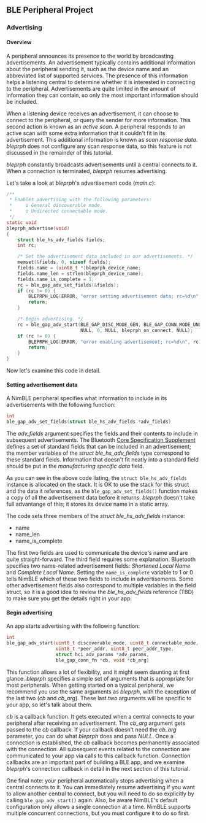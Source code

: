 ## BLE Peripheral Project

### Advertising

#### Overview

A peripheral announces its presence to the world by broadcasting
advertisements.  An advertisement typically contains additional information
about the peripheral sending it, such as the device name and an abbreviated
list of supported services.  The presence of this information helps a listening
central to determine whether it is interested in connecting to the peripheral.
Advertisements are quite limited in the amount of information they can contain,
so only the most important information should be included.

When a listening device receives an advertisement, it can choose to connect to
the peripheral, or query the sender for more information.  This second action
is known as an *active scan*.  A peripheral responds to an active scan with
some extra information that it couldn't fit in its advertisement.  This
additional information is known as *scan response data*.  *bleprph* does not
configure any scan response data, so this feature is not discussed in the
remainder of this tutorial.

*bleprph* constantly broadcasts advertisements until a central connects to it.
When a connection is terminated, *bleprph* resumes advertising.

Let's take a look at *bleprph*'s advertisement code (*main.c*):

```c
/**
 * Enables advertising with the following parameters:
 *     o General discoverable mode.
 *     o Undirected connectable mode.
 */
static void
bleprph_advertise(void)
{
    struct ble_hs_adv_fields fields;
    int rc;

    /* Set the advertisement data included in our advertisements. */
    memset(&fields, 0, sizeof fields);
    fields.name = (uint8_t *)bleprph_device_name;
    fields.name_len = strlen(bleprph_device_name);
    fields.name_is_complete = 1;
    rc = ble_gap_adv_set_fields(&fields);
    if (rc != 0) {
        BLEPRPH_LOG(ERROR, "error setting advertisement data; rc=%d\n", rc);
        return;
    }

    /* Begin advertising. */
    rc = ble_gap_adv_start(BLE_GAP_DISC_MODE_GEN, BLE_GAP_CONN_MODE_UND,
                           NULL, 0, NULL, bleprph_on_connect, NULL);
    if (rc != 0) {
        BLEPRPH_LOG(ERROR, "error enabling advertisement; rc=%d\n", rc);
        return;
    }
}
```

Now let's examine this code in detail.

#### Setting advertisement data

A NimBLE peripheral specifies what information to include in its advertisements with the following function:

```c
int
ble_gap_adv_set_fields(struct ble_hs_adv_fields *adv_fields)
```

The *adv_fields* argument specifies the fields and their contents to include in
subsequent advertisements.  The Bluetooth [Core Specification
Supplement](https://www.bluetooth.org/DocMan/handlers/DownloadDoc.ashx?doc_id=302735)
defines a set of standard fields that can be included in an advertisement; the
member variables of the *struct ble_hs_adv_fields* type correspond to these
standard fields.  Information that doesn't fit neatly into a standard field
should be put in the *manufacturing specific data* field.

As you can see in the above code listing, the `struct ble_hs_adv_fields`
instance is allocated on the stack.  It is OK to use the stack for this struct
and the data it references, as the `ble_gap_adv_set_fields()`
function makes a copy of all the advertisement data before it returns.
*bleprph* doesn't take full advantange of this; it stores its device name in a
static array.

The code sets three members of the *struct ble_hs_adv_fields* instance:

* name
* name\_len
* name\_is\_complete

The first two fields are used to communicate the device's name and are quite
straight-forward.  The third field requires some explanation.  Bluetooth
specifies two name-related advertisement fields: *Shortened Local Name* and
*Complete Local Name*.  Setting the `name_is_complete` variable to 1 or 0 tells
NimBLE which of these two fields to include in advertisements.  Some other
advertisement fields also correspond to multiple variables in the field struct,
so it is a good idea to review the *ble\_hs\_adv\_fields* reference (TBD) to
make sure you get the details right in your app.

#### Begin advertising

An app starts advertising with the following function:

```c
int
ble_gap_adv_start(uint8_t discoverable_mode, uint8_t connectable_mode,
                  uint8_t *peer_addr, uint8_t peer_addr_type,
                  struct hci_adv_params *adv_params,
                  ble_gap_conn_fn *cb, void *cb_arg)
```

This function allows a lot of flexibility, and it might seem daunting at first
glance.  *bleprph* specifies a simple set of arguments that is appropriate for
most peripherals.  When getting started on a typical peripheral, we recommend
you use the same arguments as *bleprph*, with the exception of the last two
(*cb* and *cb_arg*).  These last two arguments will be specific to your app, so
let's talk about them.

*cb* is a callback function.  It gets executed when a central connects to your
peripheral after receiving an advertisement.  The *cb_arg* argument gets passed
to the *cb* callback.  If your callback doesn't need the *cb_arg* parameter,
you can do what *bleprph* does and pass *NULL*.  Once a connection is
established, the *cb* callback becomes permanently associated with the
connection.  All subsequent events related to the connection are communicated
to your app via calls to this callback function.  Connection callbacks are an
important part of building a BLE app, and we examine *bleprph*'s connection
callback in detail in the next section of this tutorial.

One final note: your peripheral automatically stops advertising when a central
connects to it.  You can immediately resume advertising if you want to allow
another central to connect, but you will need to do so explicitly by calling
`ble_gap_adv_start()` again.  Also, be aware NimBLE's default configuration
only allows a single connection at a time.  NimBLE supports multiple concurrent
connections, but you must configure it to do so first.
